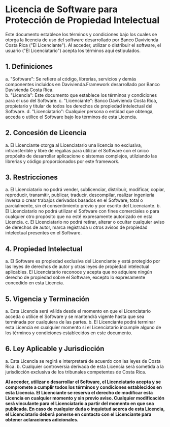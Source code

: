 # Licencia de Software para Protección de Propiedad Intelectual

Este documento establece los términos y condiciones bajo los cuales se otorga la licencia de uso del software desarrollado por Banco Davivienda Costa Rica ("El Licenciante"). Al acceder, utilizar o distribuir el software, el usuario ("El Licenciatario") acepta los términos aquí estipulados.

## 1. Definiciones
a. "Software": Se refiere al código, librerías, servicios y demás componentes incluidos en Davivienda.Framework desarrollado por Banco Davivienda Costa Rica.  
b. "Licencia": Este documento que establece los términos y condiciones para el uso del Software.
c. "Licenciante": Banco Davivienda Costa Rica, propietario y titular de todos los derechos de propiedad intelectual del Software.
d. "Licenciatario": Cualquier persona o entidad que obtenga, acceda o utilice el Software bajo los términos de esta Licencia.

## 2. Concesión de Licencia

a. El Licenciante otorga al Licenciatario una licencia no exclusiva, intransferible y libre de regalías para utilizar el Software con el único propósito de desarrollar aplicacione o sistemas complejos, utilziando las librerias y código proporcionados por este framework.

## 3. Restricciones

a. El Licenciatario no podrá vender, sublicenciar, distribuir, modificar, copiar, reproducir, transmitir, publicar, traducir, descompilar, realizar ingeniería inversa o crear trabajos derivados basados en el Software, total o parcialmente, sin el consentimiento previo y por escrito del Licenciante.
b. El Licenciatario no podrá utilizar el Software con fines comerciales o para cualquier otro propósito que no esté expresamente autorizado en esta Licencia.
c. El Licenciatario no podrá retirar, alterar o ocultar cualquier aviso de derechos de autor, marca registrada u otros avisos de propiedad intelectual presentes en el Software.

## 4. Propiedad Intelectual

a. El Software es propiedad exclusiva del Licenciante y está protegido por las leyes de derechos de autor y otras leyes de propiedad intelectual aplicables. El Licenciatario reconoce y acepta que no adquiere ningún derecho de propiedad sobre el Software, excepto lo expresamente concedido en esta Licencia.

## 5. Vigencia y Terminación
a. Esta Licencia será válida desde el momento en que el Licenciatario acceda o utilice el Software y se mantendrá vigente hasta que sea terminada por cualquiera de las partes.
b. El Licenciante podrá terminar esta Licencia en cualquier momento si el Licenciatario incumple alguno de los términos y condiciones establecidos en este documento.

## 6. Ley Aplicable y Jurisdicción
a. Esta Licencia se regirá e interpretará de acuerdo con las leyes de Costa Rica.
b. Cualquier controversia derivada de esta Licencia será sometida a la jurisdicción exclusiva de los tribunales competentes de Costa Rica.


**Al acceder, utilizar o desarrollar el Software, el Licenciatario acepta y se compromete a cumplir todos los términos y condiciones establecidos en esta Licencia. El Licenciante se reserva el derecho de modificar esta Licencia en cualquier momento y sin previo aviso. Cualquier modificación será vinculante para el Licenciatario a partir del momento en que sea publicada. En caso de cualquier duda o inquietud acerca de esta Licencia, el Licenciatario deberá ponerse en contacto con el Licenciante para obtener aclaraciones adicionales.**  
